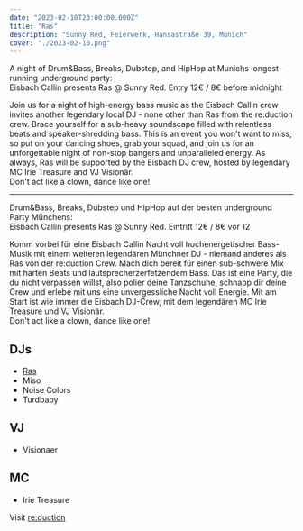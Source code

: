 ```yaml
---
date: "2023-02-10T23:00:00.000Z"
title: "Ras"
description: "Sunny Red, Feierwerk, Hansastraße 39, Munich"
cover: "./2023-02-10.png"
---
```


A night of Drum&Bass, Breaks, Dubstep, and HipHop at Munichs longest-running underground party:  
Eisbach Callin presents Ras @ Sunny Red. Entry 12€ / 8€ before midnight

Join us for a night of high-energy bass music as the Eisbach Callin crew invites another legendary local DJ - none other than Ras from the re:duction crew.
Brace yourself for a sub-heavy soundscape filled with relentless beats and speaker-shredding bass.
This is an event you won't want to miss, so put on your dancing shoes, grab your squad, and join us for an unforgettable night of non-stop bangers and unparalleled energy.
As always, Ras will be supported by the Eisbach DJ crew, hosted by legendary MC Irie Treasure and VJ Visionär.  
Don't act like a clown, dance like one!

---

Drum&Bass, Breaks, Dubstep und HipHop auf der besten underground Party Münchens:  
Eisbach Callin presents Ras @ Sunny Red. Eintritt 12€ / 8€ vor 12

Komm vorbei für eine Eisbach Callin Nacht voll hochenergetischer Bass-Musik mit einem weiteren legendären Münchner DJ - niemand anderes als Ras von der re:duction Crew.
Mach dich bereit für einen sub-schwere Mix mit harten Beats und lautsprecherzerfetzendem Bass.
Das ist eine Party, die du nicht verpassen willst, also polier deine Tanzschuhe, schnapp dir deine Crew und erlebe mit uns eine unvergessliche Nacht voll Energie.
Mit am Start ist wie immer die Eisbach DJ-Crew, mit dem legendären MC Irie Treasure und VJ Visionär.  
Don't act like a clown, dance like one!

## DJs

- [Ras](https://www.mixcloud.com/moss-boritz/)
- Miso
- Noise Colors
- Turdbaby

## VJ

- Visionaer

## MC

- Irie Treasure

Visit [re:duction](https://www.facebook.com/reduction.sub)
